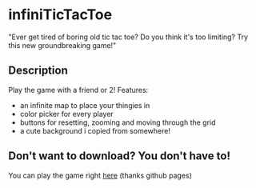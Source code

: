# infiniTicTacToe
"Ever get tired of boring old tic tac toe?
Do you think it's too limiting? Try this new groundbreaking game!"
## Description
Play the game with a friend or 2! Features:
- an infinite map to place your thingies in
- color picker for every player
- buttons for resetting, zooming and moving through the grid
- a cute background i copied from somewhere!
## Don't want to download? You don't have to!
You can play the game right [here](https://rickyxfc03.github.io/infiniTicTacToe/) (thanks github pages)